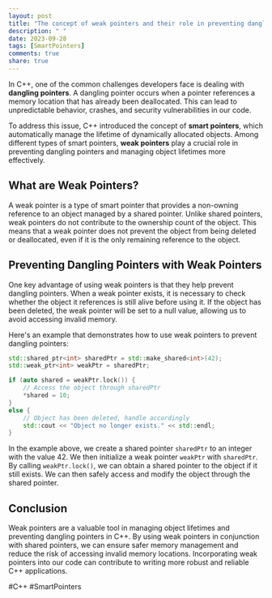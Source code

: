 ```yaml
---
layout: post
title: "The concept of weak pointers and their role in preventing dangling pointers in C++"
description: " "
date: 2023-09-28
tags: [SmartPointers]
comments: true
share: true
---
```


In C++, one of the common challenges developers face is dealing with **dangling pointers**. A dangling pointer occurs when a pointer references a memory location that has already been deallocated. This can lead to unpredictable behavior, crashes, and security vulnerabilities in our code.

To address this issue, C++ introduced the concept of **smart pointers**, which automatically manage the lifetime of dynamically allocated objects. Among different types of smart pointers, **weak pointers** play a crucial role in preventing dangling pointers and managing object lifetimes more effectively.

## What are Weak Pointers?

A weak pointer is a type of smart pointer that provides a non-owning reference to an object managed by a shared pointer. Unlike shared pointers, weak pointers do not contribute to the ownership count of the object. This means that a weak pointer does not prevent the object from being deleted or deallocated, even if it is the only remaining reference to the object.

## Preventing Dangling Pointers with Weak Pointers

One key advantage of using weak pointers is that they help prevent dangling pointers. When a weak pointer exists, it is necessary to check whether the object it references is still alive before using it. If the object has been deleted, the weak pointer will be set to a null value, allowing us to avoid accessing invalid memory.

Here's an example that demonstrates how to use weak pointers to prevent dangling pointers:

```cpp
std::shared_ptr<int> sharedPtr = std::make_shared<int>(42);
std::weak_ptr<int> weakPtr = sharedPtr;

if (auto shared = weakPtr.lock()) {
    // Access the object through sharedPtr
    *shared = 10;
}
else {
    // Object has been deleted, handle accordingly
    std::cout << "Object no longer exists." << std::endl;
}
```

In the example above, we create a shared pointer `sharedPtr` to an integer with the value 42. We then initialize a weak pointer `weakPtr` with `sharedPtr`. By calling `weakPtr.lock()`, we can obtain a shared pointer to the object if it still exists. We can then safely access and modify the object through the shared pointer.

## Conclusion

Weak pointers are a valuable tool in managing object lifetimes and preventing dangling pointers in C++. By using weak pointers in conjunction with shared pointers, we can ensure safer memory management and reduce the risk of accessing invalid memory locations. Incorporating weak pointers into our code can contribute to writing more robust and reliable C++ applications.

#C++ #SmartPointers